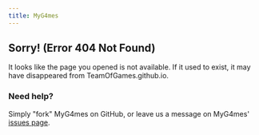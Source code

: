 ```yaml
---
title: MyG4mes
---
```

## Sorry! (Error 404 Not Found)

It looks like the page you opened is not available. If it used to exist, it may have disappeared from TeamOfGames.github.io.

### Need help?

Simply "fork" MyG4mes on GitHub, or leave us a message on MyG4mes' [issues page](https://github.com/Team-of-games/MyG4mes/issues).
